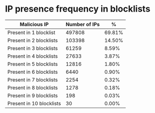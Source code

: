 # IP presence frequency in blocklists
| Malicious IP | Number of IPs | % |
|----|----|----|
| Present in 1 blocklist | 497808 | 69.81% |
| Present in 2 blocklists | 103398 | 14.50% |
| Present in 3 blocklists | 61259 | 8.59% |
| Present in 4 blocklists | 27633 | 3.87% |
| Present in 5 blocklists | 12816 | 1.80% |
| Present in 6 blocklists | 6440 | 0.90% |
| Present in 7 blocklists | 2254 | 0.32% |
| Present in 8 blocklists | 1278 | 0.18% |
| Present in 9 blocklists | 198 | 0.03% |
| Present in 10 blocklists | 30 | 0.00% |
